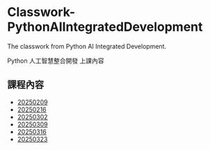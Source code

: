 # Classwork-PythonAIIntegratedDevelopment

The classwork from Python AI Integrated Development.

Python 人工智慧整合開發 上課內容

## 課程內容

- [20250209](https://github.com/chesterXalan/Classwork-PythonAIIntegratedDevelopment/tree/main/20250209)
- [20250216](https://github.com/chesterXalan/Classwork-PythonAIIntegratedDevelopment/tree/main/20250216)
- [20250302](https://github.com/chesterXalan/Classwork-PythonAIIntegratedDevelopment/tree/main/20250302)
- [20250309](https://github.com/chesterXalan/Classwork-PythonAIIntegratedDevelopment/tree/main/20250309)
- [20250316](https://github.com/chesterXalan/Classwork-PythonAIIntegratedDevelopment/tree/main/20250316)
- [20250323](https://github.com/chesterXalan/Classwork-PythonAIIntegratedDevelopment/tree/main/20250323)
